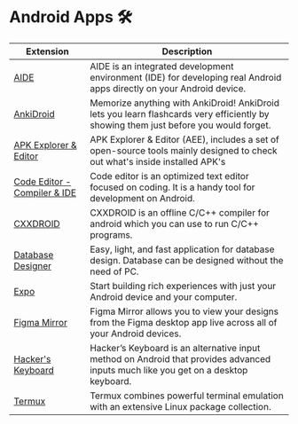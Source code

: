 # Android Apps 🛠

| Extension | Description |
| --------- | ----------- |
[AIDE](https://play.google.com/store/apps/details?id=com.aide.ui) | AIDE is an integrated development environment (IDE) for developing real Android apps directly on your Android device.
[AnkiDroid](https://play.google.com/store/apps/details?id=com.ichi2.anki&hl=en_IN&gl=US) | Memorize anything with AnkiDroid! AnkiDroid lets you learn flashcards very efficiently by showing them just before you would forget.
[APK Explorer & Editor](https://apk-editor.github.io/) | APK Explorer & Editor (AEE), includes a set of open-source tools mainly designed to check out what's inside installed APK's
[Code Editor - Compiler & IDE](https://play.google.com/store/apps/details?id=com.rhmsoft.code) | Code editor is an optimized text editor focused on coding. It is a handy tool for development on Android.
[CXXDROID](https://play.google.com/store/apps/details?id=ru.iiec.cxxdroid) | CXXDROID is an offline C/C++ compiler for android which you can use to run C/C++ programs.
[Database Designer](https://play.google.com/store/apps/details?id=com.klim.dbdesigner) | Easy, light, and fast application for database design. Database can be designed without the need of PC.
[Expo](https://play.google.com/store/apps/details?id=host.exp.exponent&hl=en&gl=US) | Start building rich experiences with just your Android device and your computer.
[Figma Mirror](https://play.google.com/store/apps/details?id=com.figma.mirror&hl=en&gl=US) | Figma Mirror allows you to view your designs from the Figma desktop app live across all of your Android devices.
[Hacker's Keyboard](https://play.google.com/store/apps/details?id=org.pocketworkstation.pckeyboard&hl=en&gl=US) | Hacker’s Keyboard is an alternative input method on Android that provides advanced inputs much like you get on a desktop keyboard.
[Termux](https://play.google.com/store/apps/details?id=com.termux&hl=en&gl=US) | Termux combines powerful terminal emulation with an extensive Linux package collection.






